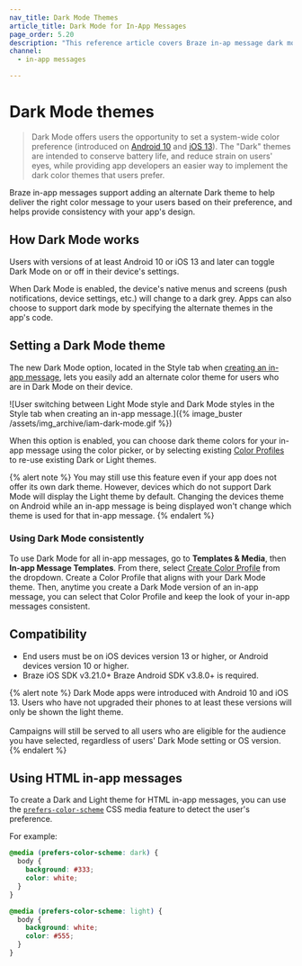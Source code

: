 ```yaml
---
nav_title: Dark Mode Themes
article_title: Dark Mode for In-App Messages
page_order: 5.20
description: "This reference article covers Braze in-ap message dark mode support, including how to set a dark mode theme and compatability considerations."
channel:
  - in-app messages

---
```


# Dark Mode themes

> Dark Mode offers users the opportunity to set a system-wide color preference (introduced on [Android 10](https://developer.android.com/guide/topics/ui/look-and-feel/darktheme) and [iOS 13](https://developer.apple.com/documentation/appkit/supporting_dark_mode_in_your_interface/)). The "Dark" themes are intended to conserve battery life, and reduce strain on users' eyes, while providing app developers an easier way to implement the dark color themes that users prefer.

Braze in-app messages support adding an alternate Dark theme to help deliver the right color message to your users based on their preference, and helps provide consistency with your app's design.

## How Dark Mode works

Users with versions of at least Android 10 or iOS 13 and later can toggle Dark Mode on or off in their device's settings.

When Dark Mode is enabled, the device's native menus and screens (push notifications, device settings, etc.) will change to a dark grey. Apps can also choose to support dark mode by specifying the alternate themes in the app's code.

## Setting a Dark Mode theme

The new Dark Mode option, located in the Style tab when [creating an in-app message]({{site.baseurl}}/user_guide/message_building_by_channel/in-app_messages/create/), lets you easily add an alternate color theme for users who are in Dark Mode on their device.

![User switching between Light Mode style and Dark Mode styles in the Style tab when creating an in-app message.]({% image_buster /assets/img_archive/iam-dark-mode.gif %})

When this option is enabled, you can choose dark theme colors for your in-app message using the color picker, or by selecting existing [Color Profiles][2] to re-use existing Dark or Light themes.

{% alert note %}
You may still use this feature even if your app does not offer its own dark theme. However, devices which do not support Dark Mode will display the Light theme by default. Changing the devices theme on Android while an in-app message is being displayed won't change which theme is used for that in-app message.
{% endalert %}

### Using Dark Mode consistently

To use Dark Mode for all in-app messages, go to **Templates & Media**, then **In-app Message Templates**. From there, select [Create Color Profile][2] from the dropdown. Create a Color Profile that aligns with your Dark Mode theme. Then, anytime you create a Dark Mode version of an in-app message, you can select that Color Profile and keep the look of your in-app messages consistent.

## Compatibility

- End users must be on iOS devices version 13 or higher, or Android devices version 10 or higher.
- Braze iOS SDK v3.21.0+ Braze Android SDK v3.8.0+ is required.

{% alert note %}
Dark Mode apps were introduced with Android 10 and iOS 13. Users who have not upgraded their phones to at least these versions will only be shown the light theme. <br><br>Campaigns will still be served to all users who are eligible for the audience you have selected, regardless of users' Dark Mode setting or OS version.
{% endalert %}

## Using HTML in-app messages

To create a Dark and Light theme for HTML in-app messages, you can use the [`prefers-color-scheme`](https://developer.mozilla.org/en-US/docs/Web/CSS/@media/prefers-color-scheme) CSS media feature to detect the user's preference.

For example:

```css
@media (prefers-color-scheme: dark) {
  body {
    background: #333;
    color: white;
  }
}

@media (prefers-color-scheme: light) {
  body {
    background: white;
    color: #555;
  }
}
```

[2]: {{site.baseurl}}/user_guide/message_building_by_channel/in-app_messages/customize/#color-profile
